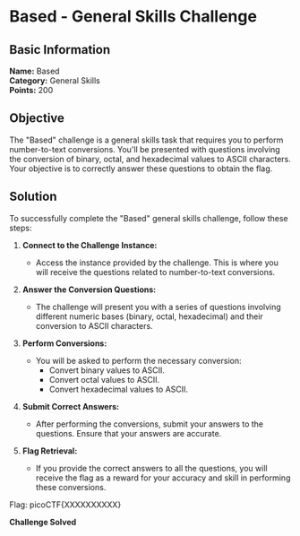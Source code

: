 # Based - General Skills Challenge

## Basic Information
**Name:** Based  
**Category:** General Skills  
**Points:** 200

## Objective

The "Based" challenge is a general skills task that requires you to perform number-to-text conversions. You'll be presented with questions involving the conversion of binary, octal, and hexadecimal values to ASCII characters. Your objective is to correctly answer these questions to obtain the flag.

## Solution

To successfully complete the "Based" general skills challenge, follow these steps:

1. **Connect to the Challenge Instance:**
   - Access the instance provided by the challenge. This is where you will receive the questions related to number-to-text conversions.

2. **Answer the Conversion Questions:**
   - The challenge will present you with a series of questions involving different numeric bases (binary, octal, hexadecimal) and their conversion to ASCII characters.
   
3. **Perform Conversions:**
   - You will be asked to perform the necessary conversion:
     - Convert binary values to ASCII.
     - Convert octal values to ASCII.
     - Convert hexadecimal values to ASCII.

4. **Submit Correct Answers:**
   - After performing the conversions, submit your answers to the questions. Ensure that your answers are accurate.

5. **Flag Retrieval:**
   - If you provide the correct answers to all the questions, you will receive the flag as a reward for your accuracy and skill in performing these conversions.

Flag: picoCTF{XXXXXXXXXX}

**Challenge Solved**  

